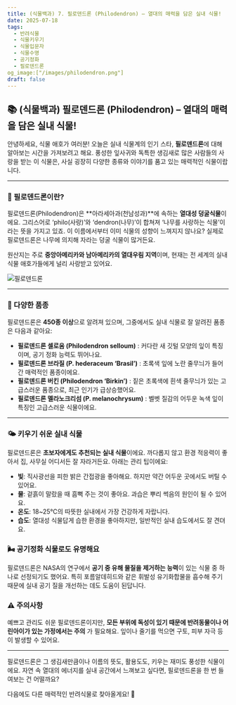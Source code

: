 ```yaml
---
title: (식물백과) 7. 필로덴드론 (Philodendron) – 열대의 매력을 담은 실내 식물!
date: 2025-07-18
tags:
  - 반려식물
  - 식물키우기
  - 식물입문자
  - 식물수명
  - 공기정화
  - 필로덴드론
og_image:["/images/philodendron.png"]
draft: false
---
```


## 📚   (식물백과) 필로덴드론 (Philodendron) – 열대의 매력을 담은 실내 식물!

안녕하세요, 식물 애호가 여러분! 오늘은 실내 식물계의 인기 스타, **필로덴드론**에 대해 알아보는 시간을 가져보려고 해요. 풍성한 잎사귀와 독특한 생김새로 많은 사람들의 사랑을 받는 이 식물은, 사실 굉장히 다양한 종류와 이야기를 품고 있는 매력적인 식물이랍니다.

---

### 🍃 필로덴드론이란?

필로덴드론(Philodendron)은  **아라세아과(천남성과)**에 속하는 **열대성 덩굴식물**이에요. 그리스어로 ‘philo(사랑)’와 ‘dendron(나무)’이 합쳐져 ‘나무를 사랑하는 식물’이라는 뜻을 가지고 있죠. 이 이름에서부터 이미 식물의 성향이 느껴지지 않나요? 실제로 필로덴드론은 나무에 의지해 자라는 덩굴 식물이 많거든요.

원산지는 주로 **중앙아메리카와 남아메리카의 열대우림 지역**이며, 현재는 전 세계의 실내 식물 애호가들에게 널리 사랑받고 있어요.

![필로덴드론](/images/philodendron.png)

---
### 🌱 다양한 품종

필로덴드론은 **450종 이상**으로 알려져 있으며, 그중에서도 실내 식물로 잘 알려진 품종은 다음과 같아요:

- **필로덴드론 셀로움 (Philodendron selloum)** : 커다란 새 깃털 모양의 잎이 특징이며, 공기 정화 능력도 뛰어나요.   
- **필로덴드론 브라질 (P. hederaceum ‘Brasil’)** : 초록색 잎에 노란 줄무늬가 들어간 매력적인 품종이에요.
- **필로덴드론 버킨 (Philodendron ‘Birkin’)** : 짙은 초록색에 흰색 줄무늬가 있는 고급스러운 품종으로, 최근 인기가 급상승했어요.
- **필로덴드론 멜라노크리섬 (P. melanochrysum)** : 벨벳 질감의 어두운 녹색 잎이 특징인 고급스러운 식물이에요.

---
### 🌤️ 키우기 쉬운 실내 식물

필로덴드론은 **초보자에게도 추천되는 실내 식물**이에요. 까다롭지 않고 환경 적응력이 좋아서 집, 사무실 어디서든 잘 자라거든요. 아래는 관리 팁이에요:

- **빛**: 직사광선을 피한 밝은 간접광을 좋아해요. 하지만 약간 어두운 곳에서도 버틸 수 있어요.  
- **물**: 겉흙이 말랐을 때 흠뻑 주는 것이 좋아요. 과습은 뿌리 썩음의 원인이 될 수 있어요.
- **온도**: 18~25℃의 따뜻한 실내에서 가장 건강하게 자랍니다.
- **습도**: 열대성 식물답게 습한 환경을 좋아하지만, 일반적인 실내 습도에서도 잘 견뎌요.

### 🌬️ 공기정화 식물로도 유명해요

필로덴드론은 NASA의 연구에서 **공기 중 유해 물질을 제거하는 능력**이 있는 식물 중 하나로 선정되기도 했어요. 특히 포름알데히드와 같은 휘발성 유기화합물을 흡수해 주기 때문에 실내 공기 질을 개선하는 데도 도움이 된답니다.

### ⚠️ 주의사항

예쁘고 관리도 쉬운 필로덴드론이지만, **모든 부위에 독성이 있기 때문에 반려동물이나 어린아이가 있는 가정에서는 주의** 가 필요해요. 잎이나 줄기를 먹으면 구토, 피부 자극 등이 발생할 수 있어요.

---

필로덴드론은 그 생김새만큼이나 이름의 뜻도, 활용도도, 키우는 재미도 풍성한 식물이에요. 자연 속 열대의 에너지를 실내 공간에서 느껴보고 싶다면, 필로덴드론을 한 번 들여보는 건 어떨까요?

다음에도 다른 매력적인 반려식물로 찾아올게요! 🌱